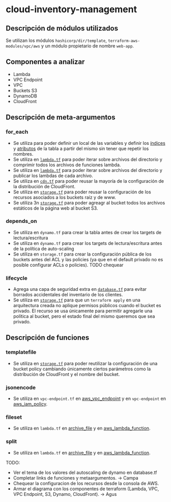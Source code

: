 # cloud-inventory-management

## Descripción de módulos utilizados

Se utilizan los módulos `hashicorp/dir/template`, `terraform-aws-modules/vpc/aws` y un módulo propietario de nombre `web-app`.

## Componentes a analizar

- Lambda
- VPC Endpoint
- VPC
- Buckets S3
- DynamoDB
- CloudFront

## Descripción de meta-argumentos

### for_each
- Se utiliza para poder definir un local de las variables y definir los [índices](https://github.com/Khato1319/cloud-inventory-management/blob/main/iac/database.tf#L26) y [atributos](https://github.com/Khato1319/cloud-inventory-management/blob/main/iac/database.tf#L26) de la tabla a partir del mismo sin tener que repetir los nombres.
- Se utiliza en [```lambda.tf```](https://github.com/Khato1319/cloud-inventory-management/blob/main/iac/lambda.tf#LL51C7-L51C7) para poder iterar sobre archivos del directorio y comprimir todos los archivos de funciones lambda.
- Se utiliza en [```lambda.tf```](link) para poder iterar sobre archivos del directorio y publicar los lambdas de cada archivo.
- Se utiliza en [```cdn.tf```](link) para poder reusar la mayoría de la configuración de la distribución de CloudFront.
- Se utiliza en [```storage.tf```](link) para poder reusar la configuración de los recursos asociados a los buckets raíz y de www.
- Se utiliza 3n [```storage.tf```](link) para poder agreagr al bucket todos los archivos estáticos de la página web al bucket S3.
### depends_on
- Se utiliza en ```dynamo.tf``` para crear la tabla antes de crear los targets de lectura/escritura
- Se utiliza en ```dynamo.tf``` para crear los targets de lectura/escritura antes de la política de auto-scaling
- Se utiliza en ```storage.tf``` para crear la configuración pública de los buckets antes del ACL y las policies (ya que en el default privado no es posible configurar ACLs o policies). TODO chequear
### lifecycle
- Agrega una capa de seguridad extra en [```database.tf```](link) para evitar borrados accidentales del inventario de los clientes.
- Se utiliza en [```storage.tf```](link) para que un ```terraform apply``` en una arquitectura creada no aplique permisos públicos cuando el bucket es privado. El recurso se usa únicamente para permitir agregarle una política al bucket, pero el estado final del mismo queremos que sea privado.
## Descripción de funciones
### templatefile
- Se utiliza en [```storage.tf```](link) para poder reutilizar la configuración de una bucket policy cambiando únicamente ciertos parámetros como la distribución de CloudFront y el nombre del bucket.
### jsonencode
- Se utiliza en ```vpc-endpoint.tf``` en [aws_vpc_endpoint](www.link.com) y en ```vpc-endpoint``` en [aws_iam_policy](www.link.com).
### fileset
- Se utiliza en ```lambda.tf``` en [archive_file](link) y en [aws_lambda_function](link).
### split
- Se utiliza en ```lambda.tf``` en [archive_file](link) y en [aws_lambda_function](link).


TODO:
- Ver el tema de los valores del autoscaling de dynamo en database.tf
- Completar links de funciones y metaargumentos. -> Campa
- Chequear la configuracion de los recursos desde la consola de AWS.
- Armar el diagrama con los componentes de terraform (Lambda, VPC, VPC Endpoint, S3, Dynamo, CloudFront). -> Agus
